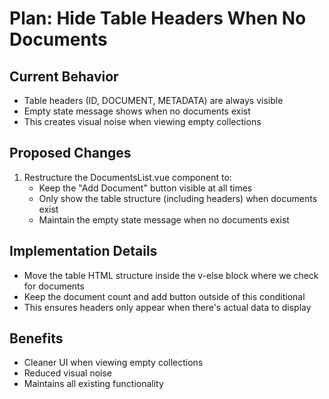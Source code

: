 # Plan: Hide Table Headers When No Documents

## Current Behavior
- Table headers (ID, DOCUMENT, METADATA) are always visible
- Empty state message shows when no documents exist
- This creates visual noise when viewing empty collections

## Proposed Changes
1. Restructure the DocumentsList.vue component to:
   - Keep the "Add Document" button visible at all times
   - Only show the table structure (including headers) when documents exist
   - Maintain the empty state message when no documents exist

## Implementation Details
- Move the table HTML structure inside the v-else block where we check for documents
- Keep the document count and add button outside of this conditional
- This ensures headers only appear when there's actual data to display

## Benefits
- Cleaner UI when viewing empty collections
- Reduced visual noise
- Maintains all existing functionality